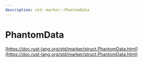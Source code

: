 ```yaml
---
description: std::marker::PhantomData
---
```


# PhantomData

[https://doc.rust-lang.org/std/marker/struct.PhantomData.html](https://doc.rust-lang.org/std/marker/struct.PhantomData.html)
